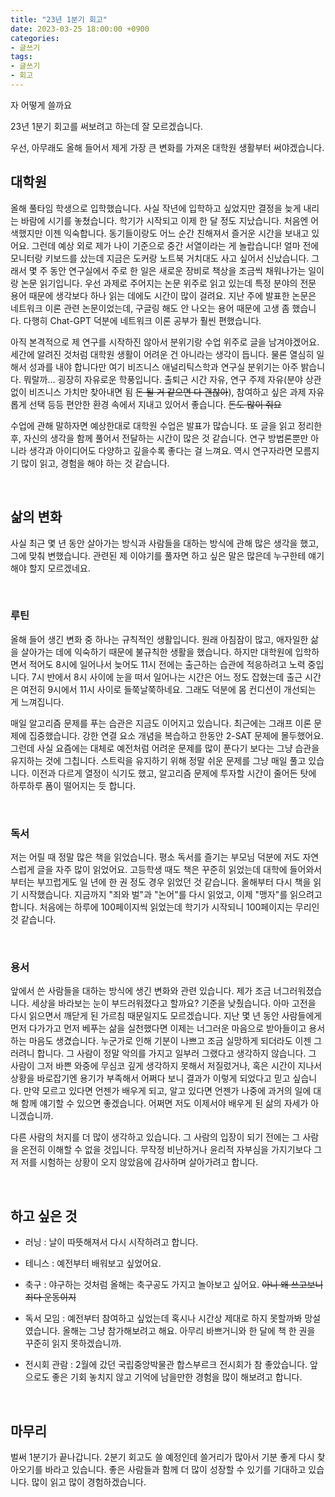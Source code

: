 ```yaml
---
title: "23년 1분기 회고"
date: 2023-03-25 18:00:00 +0900
categories:
- 글쓰기
tags:
- 글쓰기
- 회고
---
```


자 어떻게 쓸까요

23년 1분기 회고를 써보려고 하는데 잘 모르겠습니다.

우선, 아무래도 올해 들어서 제게 가장 큰 변화를 가져온 대학원 생활부터 써야겠습니다. 

## 대학원

올해 풀타임 학생으로 입학했습니다. 사실 작년에 입학하고 싶었지만 결정을 늦게 내리는 바람에 시기를 놓쳤습니다. 학기가 시작되고 이제 한 달 정도 지났습니다. 처음엔 어색했지만 이젠 익숙합니다. 동기들이랑도 어느 순간 친해져서 즐거운 시간을 보내고 있어요. 그런데 예상 외로 제가 나이 기준으로 중간 서열이라는 게 놀랍습니다! 얼마 전에 모니터랑 키보드를 샀는데 지금은 도커랑 노트북 거치대도 사고 싶어서 신났습니다. 그래서 몇 주 동안 연구실에서 주로 한 일은 새로운 장비로 책상을 조금씩 채워나가는 일이랑 논문 읽기입니다. 우선 과제로 주어지는 논문 위주로 읽고 있는데 특정 분야의 전문 용어 때문에 생각보다 하나 읽는 데에도 시간이 많이 걸려요. 지난 주에 발표한 논문은 네트워크 이론 관련 논문이었는데, 구글링 해도 안 나오는 용어 때문에 고생 좀 했습니다. 다행히 Chat-GPT 덕분에 네트워크 이론 공부가 훨씬 편했습니다.

아직 본격적으로 제 연구를 시작하진 않아서 분위기랑 수업 위주로 글을 남겨야겠어요. 세간에 알려진 것처럼 대학원 생활이 어려운 건 아니라는 생각이 듭니다. 물론 열심히 일해서 성과를 내야 합니다만 여기 비즈니스 애널리틱스학과 연구실 분위기는 아주 밝습니다. 뭐랄까... 굉장히 자유로운 학풍입니다. 출퇴근 시간 자유, 연구 주제 자유(분야 상관 없이 비즈니스 가치만 찾아내면 됨 ~~돈 될 거 같으면 다 괜찮아~~), 참여하고 싶은 과제 자유롭게 선택 등등 편안한 환경 속에서 지내고 있어서 좋습니다. ~~돈도 많이 줘요~~ 

수업에 관해 말하자면 예상한대로 대학원 수업은 발표가 많습니다. 또 글을 읽고 정리한 후, 자신의 생각을 함께 풀어서 전달하는 시간이 많은 것 같습니다. 연구 방법론뿐만 아니라 생각과 아이디어도 다양하고 깊을수록 좋다는 걸 느껴요. 역시 연구자라면 모름지기 많이 읽고, 경험을 해야 하는 것 같습니다.

<br/>

## 삶의 변화

사실 최근 몇 년 동안 살아가는 방식과 사람들을 대하는 방식에 관해 많은 생각을 했고, 그에 맞춰 변했습니다. 관련된 제 이야기를 풀자면 하고 싶은 말은 많은데 누구한테 얘기해야 할지 모르겠네요.

<br/>

### 루틴

올해 들어 생긴 변화 중 하나는 규칙적인 생활입니다. 원래 아침잠이 많고, 애자일한 삶을 살아가는 데에 익숙하기 때문에 불규칙한 생활을 했습니다. 하지만 대학원에 입학하면서 적어도 8시에 일어나서 늦어도 11시 전에는 출근하는 습관에 적응하려고 노력 중입니다.  7시 반에서 8시 사이에 눈을 떠서 일어나는 시간은 어느 정도 잡혔는데 출근 시간은 여전히 9시에서 11시 사이로 들쭉날쭉하네요. 그래도 덕분에 몸 컨디션이 개선되는 게 느껴집니다.

매일 알고리즘 문제를 푸는 습관은 지금도 이어지고 있습니다. 최근에는 그래프 이론 문제에 집중했습니다. 강한 연결 요소 개념을 복습하고 한동안 2-SAT 문제에 몰두했어요. 그런데 사실 요즘에는 대체로 예전처럼 어려운 문제를 많이 푼다기 보다는 그냥 습관을 유지하는 것에 그칩니다. 스트릭을 유지하기 위해 정말 쉬운 문제를 그냥 매일 풀고 있습니다. 이전과 다르게 열정이 식기도 했고, 알고리즘 문제에 투자할 시간이 줄어든 탓에 하루하루 폼이 떨어지는 듯 합니다. 

<br/>

### 독서

저는 어릴 때 정말 많은 책을 읽었습니다. 평소 독서를 즐기는 부모님 덕분에 저도 자연스럽게 글을 자주 많이 읽었어요. 고등학생 때도 책은 꾸준히 읽었는데 대학에 들어와서부터는 부끄럽게도 일 년에 한 권 정도 경우 읽었던 것 같습니다. 올해부터 다시 책을 읽기 시작했습니다. 지금까지 "죄와 벌"과 "논어"를 다시 읽었고, 이제 "맹자"를 읽으려고 합니다. 처음에는 하루에 100페이지씩 읽었는데 학기가 시작되니 100페이지는 무리인 것 같습니다.

<br/>

### 용서

앞에서 쓴 사람들을 대하는 방식에 생긴 변화와 관련 있습니다. 제가 조금 너그러워졌습니다. 세상을 바라보는 눈이 부드러워졌다고 할까요? 기준을 낮췄습니다. 아마 고전을 다시 읽으면서 깨닫게 된 가르침 때문일지도 모르겠습니다. 지난 몇 년 동안 사람들에게 먼저 다가가고 먼저 베푸는 삶을 실천했다면 이제는 너그러운 마음으로 받아들이고 용서하는 마음도 생겼습니다. 누군가로 인해 기분이 나쁘고 조금 실망하게 되더라도 이젠 그러려니 합니다. 그 사람이 정말 악의를 가지고 일부러 그랬다고 생각하지 않습니다. 그 사람이 그저 바쁜 와중에 무심코 깊게 생각하지 못해서 저질렀거나, 혹은 시간이 지나서 상황을 바로잡기엔 용기가 부족해서 어쩌다 보니 결과가 이렇게 되었다고 믿고 싶습니다. 만약 모르고 있다면 언젠가 배우게 되고, 알고 있다면 언젠가 나중에 과거의 일에 대해 함께 얘기할 수 있으면 좋겠습니다. 어쩌면 저도 이제서야 배우게 된 삶의 자세가 아니겠습니까.

다른 사람의 처지를 더 많이 생각하고 있습니다. 그 사람의 입장이 되기 전에는 그 사람을 온전히 이해할 수 없을 것입니다. 무작정 비난하거나 윤리적 자부심을 가지기보다 그저 저를 시험하는 상황이 오지 않았음에 감사하며 살아가려고 합니다.

<br/>

## 하고 싶은 것

- 러닝 : 날이 따뜻해져서 다시 시작하려고 합니다.

- 테니스 : 예전부터 배워보고 싶었어요.

- 축구 : 야구하는 것처럼 올해는 축구공도 가지고 놀아보고 싶어요. ~~아니 왜 쓰고보니 죄다 운동이지~~

- 독서 모임 : 예전부터 참여하고 싶었는데 혹시나 시간상 제대로 하지 못할까봐 망설였습니다. 올해는 그냥 참가해보려고 해요. 아무리 바쁘거니와 한 달에 책 한 권을 꾸준히 읽지 못하겠습니까.

- 전시회 관람 : 2월에 갔던 국립중앙박물관 합스부르크 전시회가 참 좋았습니다. 앞으로도 좋은 기회 놓치지 않고 기억에 남을만한 경험을 많이 해보려고 합니다.

<br/>

## 마무리

벌써 1분기가 끝나갑니다. 2분기 회고도 쓸 예정인데 쓸거리가 많아서 기분 좋게 다시 찾아오기를 바라고 있습니다. 좋은 사람들과 함께 더 많이 성장할 수 있기를 기대하고 있습니다. 많이 읽고 많이 경험하겠습니다.

